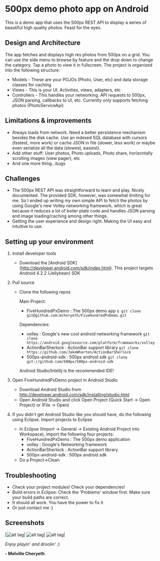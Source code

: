 # 500px demo photo app on Android


This is a demo app that uses the 500px REST API to display a series of beautiful high quality photos. Feast for the eyes.

## Design and Architecture

The app fetches and displays high res photos from 500px on a grid. You can use the side menu to browse by feature and 
the drop down to change the category. Tap a photo to view it in fullscreen.
The project is organized into the following structure:

* Models - These are your POJOs (Photo, User, etc) and data storage classes for caching
* Views - This is your UI. Activities, views, adapters, etc
* Controllers - This handles your networking. API requests to 500px, JSON parsing, callbacks to UI, etc. Currently only supports fetching photos (PhotoServiceApi)

## Limitations & improvements

* Always loads from network. Need a better persistence mechanism besides the disk cache. Use an indexed SQL database with cursors (fastest, more work)
  or cache JSON in file (slower, less work) or maybe even serialize all the data (slowest, easiest).
* Add other stuff: User photos, Photo uploads, Photo share, horizontally scrolling images (view pager), etc
* And one more thing...bugs

## Challenges

* The 500px REST API was straightforward to learn and play. Nicely documented. 
  The provided SDK, however, was somewhat limiting for me. So I ended up writing my own simple API to fetch the photos by using Google's new Volley networking framework, which is great
  because it reduces a lot of boiler plate code and handles JSON parsing and image loading/caching among other things.
* Getting the user experience and design right. Making the UI easy and intuitive to use.


## Setting up your environment

1. Install developer tools
	* Download the [Android SDK] (http://developer.android.com/sdk/index.html). This project targets Android 4.2.2 (Jellybean) SDK

2. Pull source
	* Clone the following repos
	
		Main Project:
		- FiveHundredPxDemo : The 500px demo app ```$ git clone git@github.com:mcheryeth/FiveHundredPxDemo.git```

		Dependencies:
		- volley : Google's new cool android networking framework ```git clone https://android.googlesource.com/platform/frameworks/volley```
		- ActionBarSherlock : ActionBar support library ```git clone https://github.com/JakeWharton/ActionBarSherlock```
		- 500px-android-sdk : 500px android sdk ```git clone git://github.com/500px/500px-android-sdk```

		Android Studio/Intellij is the recommended IDE!
4. Open FiveHundredPxDemo project in Android Studio
	* Download Android Studio from http://developer.android.com/sdk/installing/studio.html
	* Open Android Studio and click Open Project (Quick Start -> Open Project) or (File -> Open)
		
5. If you didn't get Android Studio like you should have, do the following using Eclipse. Import projects to Eclipse
	* In Eclipse (Import -> General -> Existing Android Project into Workspace), import the following four projects:
		- FiveHundredPxDemo : The 500px demo application
		- volley : Google's Networking framework
		- ActionBarSherlock : ActionBar support library.
		- 500px-android-sdk : 500px android sdk
	* Do a Project->Clean
		
## Troubleshooting

* Check your project modules! Check your dependencies!
* Build errors in Eclipse: Check the 'Problems' window first. Make sure your build paths are correct.
* It should all work. You have the power to fix it
* Or just contact me :)

## Screenshots
|![alt tag](https://raw.github.com/mcheryeth/FiveHundredPxDemo/master/pics/500pxdemo_pic1.png)|
![alt tag](https://raw.github.com/mcheryeth/FiveHundredPxDemo/master/pics/500pxdemo_pic2.png)|
![alt tag](https://raw.github.com/mcheryeth/FiveHundredPxDemo/master/pics/500pxdemo_pic3.png)|

*Enjoy playin' and droolin'  :)*

**- Melville Cheryeth**
